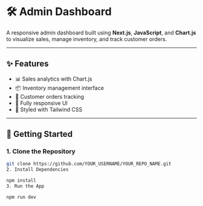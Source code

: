 # 🛠️ Admin Dashboard

A responsive admin dashboard built using **Next.js**, **JavaScript**, and **Chart.js** to visualize sales, manage inventory, and track customer orders.

---

## ✨ Features

- 📊 Sales analytics with Chart.js
- 📦 Inventory management interface
- 📁 Customer orders tracking
- 📱 Fully responsive UI
- 🎨 Styled with Tailwind CSS

---

## 🚀 Getting Started

### 1. Clone the Repository
```bash
git clone https://github.com/YOUR_USERNAME/YOUR_REPO_NAME.git
2. Install Dependencies

npm install
3. Run the App

npm run dev

